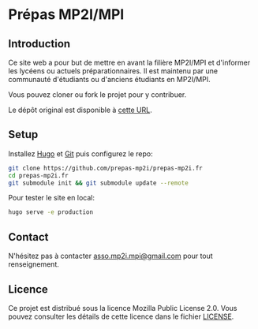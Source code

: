 # Prépas MP2I/MPI

## Introduction

Ce site web a pour but de mettre en avant la filière MP2I/MPI et d'informer les lycéens ou actuels préparationnaires.
Il est maintenu par une communauté d'étudiants ou d'anciens étudiants en MP2I/MPI.

Vous pouvez cloner ou fork le projet pour y contribuer.

Le dépôt original est disponible à [cette URL](https://github.com/prepas-mp2i/prepas-mp2i.fr).

## Setup

Installez [Hugo](https://gohugo.io/getting-started/installing/) et [Git](https://git-scm.com/book/fr/v2/D%C3%A9marrage-rapide-Installation-de-Git) puis configurez le repo:

```sh
git clone https://github.com/prepas-mp2i/prepas-mp2i.fr
cd prepas-mp2i.fr
git submodule init && git submodule update --remote
```

Pour tester le site en local:

```sh
hugo serve -e production
```

## Contact

N'hésitez pas à contacter [asso.mp2i.mpi@gmail.com](mailto:asso.mp2i.mpi@gmail.com) pour tout renseignement.

## Licence

Ce projet est distribué sous la licence Mozilla Public License 2.0. Vous pouvez consulter les détails de cette licence dans le fichier [LICENSE](https://github.com/prepas-mpi/prepas-mp2i.fr/blob/master/LICENSE).
